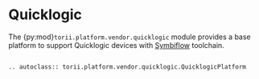 # Quicklogic

The {py:mod}`torii.platform.vendor.quicklogic` module provides a base platform to support Quicklogic devices with [Symbiflow] toolchain.
```{eval-rst}

.. autoclass:: torii.platform.vendor.quicklogic.QuicklogicPlatform

```

[Symbiflow]: https://github.com/QuickLogic-Corp/quicklogic-fpga-toolchain
